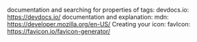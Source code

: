 documentation and searching for properties of tags: devdocs.io: https://devdocs.io/
documentation and explanation: mdn: https://developer.mozilla.org/en-US/
Creating your icon: favIcon: https://favicon.io/favicon-generator/
